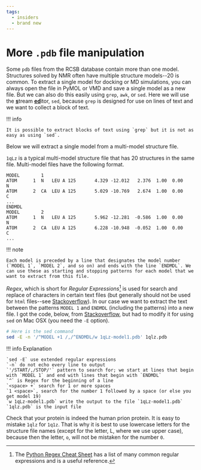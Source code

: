```yaml
---
tags:
  - insiders
  - brand new
---
```


# More `.pdb` file manipulation

Some `pdb` files from the RCSB database contain more than one model. Structures solved by NMR often have multiple structure models--20 is common. To extract a single model for docking or MD simulations, you can always open the file in PyMOL or VMD and save a single model as a new file. But we can also do this easily using `grep`, `awk`, or `sed`. Here we will use the <u><b>s</b></u>tream <u><b>ed</b></u>itor, `sed`, because `grep` is designed for use on lines of text and we want to collect a block of text.

!!! info

    It is possible to extract blocks of text using `grep` but it is not as easy as using `sed`.

Below we will extract a single model from a multi-model structure file.

`1qLz` is a typical multi-model structure file that has 20 structures in the same file. Multi-model files have the following format.

```pdb
MODEL        1                                                                  
ATOM      1  N   LEU A 125       4.329 -12.012   2.376  1.00  0.00           N  
ATOM      2  CA  LEU A 125       5.029 -10.769   2.674  1.00  0.00           C  
...
ENDMDL                                                                          
MODEL        2                                                                  
ATOM      1  N   LEU A 125       5.962 -12.281  -0.586  1.00  0.00           N  
ATOM      2  CA  LEU A 125       6.228 -10.948  -0.052  1.00  0.00           C  
...
```

!!! note

    Each model is preceded by a line that designates the model number (`MODEL 1`, `MODEL 2`, and so on) and ends with the line `ENDMDL`. We can use these as starting and stopping patterns for each model that we want to extract from this file.

*Regex*, which is short for *Regular Expressions*[^1] is used for search and replace of characters in certain text files (but generally should not be used for `html` files--see [Stackoverflow](https://stackoverflow.com/questions/1732348/regex-match-open-tags-except-xhtml-self-contained-tags/1732454#1732454)). In our case we want to extract the text between the patterns `MODEL 1` and `ENDMDL` (including the patterns) into a new file. I got the code, below, from [Stackoverflow](https://stackoverflow.com/questions/4857424/extract-lines-between-2-tokens-in-a-text-file-using-bash), but had to modify it for using `sed` on Mac OSX (you need the `-E` option).

```bash
# Here is the sed command
sed -E -n '/^MODEL +1 /,/^ENDMDL/w 1qLz-model1.pdb' 1qlz.pdb
```

!!! info Explanation

    `sed -E` use extended regular expressions
    `-n` do not echo every line to output
    `'/START/,/STOP/'` pattern to search for; we start at lines that begin with `MODEL 1` and end with lines that begin with `ENDMDL`
    `^` is Regex for the beginning of a line
    `<space> +` search for 1 or more spaces
    `1 <space>`, search for the number 1 followed by a space (or else you get model 19)
    `w 1qLz-model1.pdb` write the output to the file `1qLz-model1.pdb`
    `1qlz.pdb` is the input file


Check that your protein is indeed the human prion protein. It is easy to mistake `1qlz` for `1q1z`. That is why it is best to use lowercase letters for the structure file names (except for the letter, L, where we use upper case), because then the letter, `o`, will not be mistaken for the number `0`.




[^1]: The [Python Regex Cheat Sheet](https://www.geeksforgeeks.org/python-regex-cheat-sheet/) has a list of many common regular expressions and is a useful reference.



